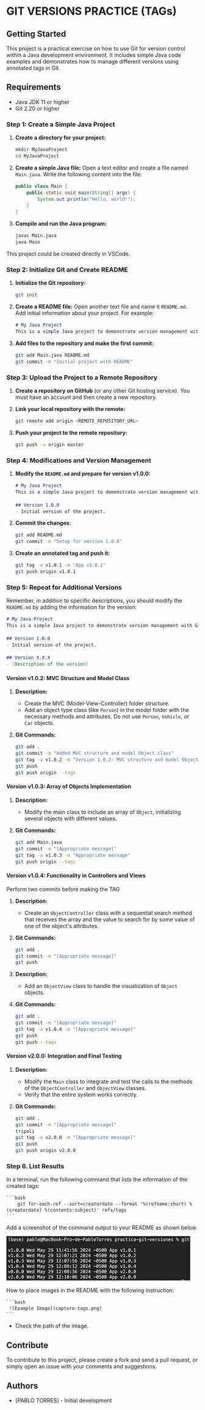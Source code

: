 
# GIT VERSIONS PRACTICE (TAGs)

## Getting Started

This project is a practical exercise on how to use Git for version control within a Java development environment. It includes simple Java code examples and demonstrates how to manage different versions using annotated tags in Git.

## Requirements
- Java JDK 11 or higher
- Git 2.20 or higher

### Step 1: Create a Simple Java Project

1. **Create a directory for your project:**
   ```bash
   mkdir MyJavaProject
   cd MyJavaProject
   ```

2. **Create a simple Java file:**
   Open a text editor and create a file named `Main.java`. Write the following content into the file:
   ```java
   public class Main {
       public static void main(String[] args) {
           System.out.println("Hello, world!");
       }
   }
   ```

3. **Compile and run the Java program:**
   ```bash
   javac Main.java
   java Main
   ```

This project could be created directly in VSCode.

### Step 2: Initialize Git and Create README

1. **Initialize the Git repository:**
   ```bash
   git init
   ```

2. **Create a README file:**
   Open another text file and name it `README.md`. Add initial information about your project. For example:
   ```markdown
   # My Java Project
   This is a simple Java project to demonstrate version management with Git.
   ```

3. **Add files to the repository and make the first commit:**
   ```bash
   git add Main.java README.md
   git commit -m "Initial project with README"
   ```

### Step 3: Upload the Project to a Remote Repository

1. **Create a repository on GitHub** (or any other Git hosting service). You must have an account and then create a new repository.

2. **Link your local repository with the remote:**
   ```bash
   git remote add origin <REMOTE_REPOSITORY_URL>
   ```

3. **Push your project to the remote repository:**
   ```bash
   git push -u origin master
   ```

### Step 4: Modifications and Version Management

1. **Modify the `README.md` and prepare for version v1.0.0:**
   ```markdown
   # My Java Project
   This is a simple Java project to demonstrate version management with Git.

   ## Version 1.0.0
   - Initial version of the project.
   ```

2. **Commit the changes:**
   ```bash
   git add README.md
   git commit -m "Setup for version 1.0.0"
   ```

3. **Create an annotated tag and push it:**
   ```bash
   git tag -a v1.0.1 -m "App v1.0.1"
   git push origin v1.0.1
   ```

### Step 5: Repeat for Additional Versions

Remember, in addition to specific descriptions, you should modify the `README.md` by adding the information for the version:

   ```markdown
   # My Java Project
   This is a simple Java project to demonstrate version management with Git.

   ## Version 1.0.0
   - Initial version of the project.

   ## Version X.X.X
   - [Description of the version]
   ```

#### Version v1.0.2: MVC Structure and Model Class

1. **Description:**
   - Create the MVC (Model-View-Controller) folder structure.
   - Add an object type class (like `Person`) in the model folder with the necessary methods and attributes. Do not use `Person`, `Vehicle`, or `Car` objects.

2. **Git Commands:**
   ```bash
   git add .
   git commit -m "Added MVC structure and model Object class"
   git tag -a v1.0.2 -m "Version 1.0.2: MVC structure and model Object implemented"
   git push
   git push origin --tags
   ```

#### Version v1.0.3: Array of Objects Implementation

1. **Description:**
   - Modify the main class to include an array of `Object`, initializing several objects with different values.

2. **Git Commands:**
   ```bash
   git add Main.java
   git commit -m "[Appropriate message]"
   git tag -a v1.0.3 -m "Appropriate message"
   git push origin --tags
   ```

#### Version v1.0.4: Functionality in Controllers and Views

Perform two commits before making the TAG

1. **Description:**
   - Create an `ObjectController` class with a sequential search method that receives the array and the value to search for by some value of one of the object's attributes.

2. **Git Commands:**
   ```bash
   git add .
   git commit -m "[Appropriate message]"
   git push
   ```

3. **Description:**
   - Add an `ObjectView` class to handle the visualization of `Object` objects.

4. **Git Commands:**
   ```bash
   git add .
   git commit -m "[Appropriate message]"
   git tag -a v1.0.4 -m "[Appropriate message]"
   git push
   git push --tags
   ```

#### Version v2.0.0: Integration and Final Testing

1. **Description:**
   - Modify the `Main` class to integrate and test the calls to the methods of the `ObjectController` and `ObjectView` classes.
   - Verify that the entire system works correctly.

2. **Git Commands:**
   ```bash
   git add .
   git commit -m "[Appropriate message]"
   tripoli
   git tag -a v2.0.0 -m "[Appropriate message]"
   git push
   git push origin v2.0.0
   ```

### Step 6. List Results

In a terminal, run the following command that lists the information of the created tags:

    ```bash
        git for-each-ref --sort=creatordate --format '%(refname:short) %(creatordate) %(contents:subject)' refs/tags
    ```

Add a screenshot of the command output to your README as shown below.

![Example Image](captura-tags.png)

How to place images in the README with the following instruction:
    
    ```bash
     ![Example Image](capture-tags.png)
    ```

 * Check the path of the image.

## Contribute

To contribute to this project, please create a fork and send a pull request, or simply open an issue with your comments and suggestions.

## Authors

- [PABLO TORRES] - Initial development
